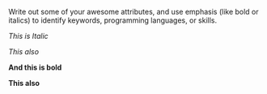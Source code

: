 Write out some of your awesome attributes, and use emphasis (like bold or italics) to identify keywords, programming languages, or skills. 


_This is Italic_

*This also*

**And this is bold**

__This also__
